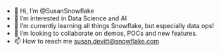- 👋 Hi, I’m @SusanSnowflake
- 👀 I’m interested in Data Science and AI
- 🌱 I’m currently learning all things Snowflake, but especially data ops!
- 💞️ I’m looking to collaborate on demos, POCs and new features.
- 📫 How to reach me susan.devitt@snowflake.com

<!---
SusanSnowflake/SusanSnowflake is a ✨ special ✨ repository because its `README.md` (this file) appears on your GitHub profile.
You can click the Preview link to take a look at your changes.
--->
